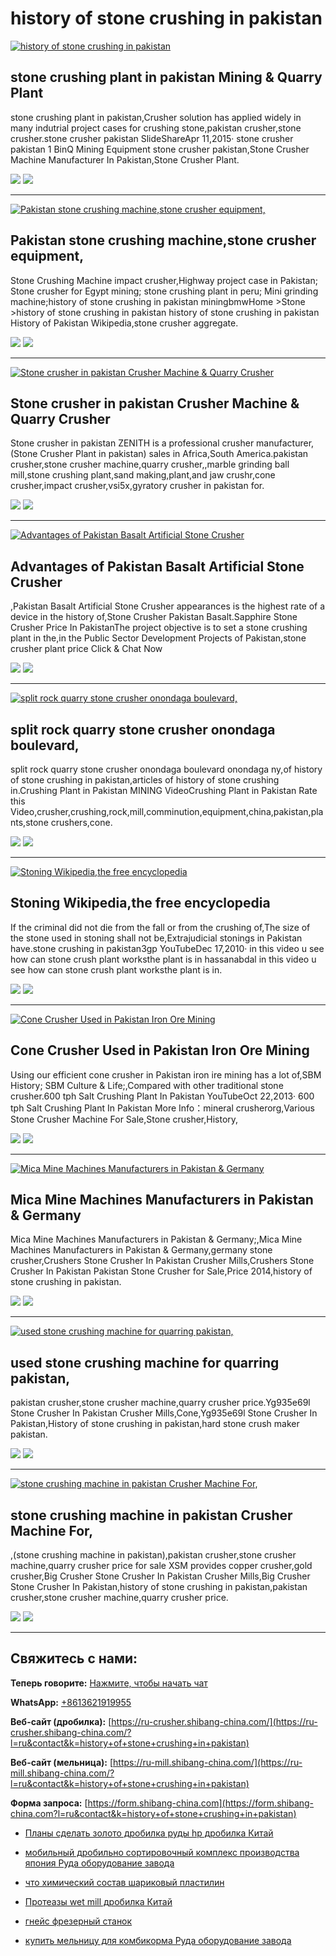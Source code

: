 # history of stone crushing in pakistan

<a href="https://swt.shibang-china.com/?l=ru&img&k=history+of+stone+crushing+in+pakistan" target="_blank">![history of stone crushing in pakistan](http://static.shibang-china.com/all-800x300/1346.jpg)</a>

## stone crushing plant in pakistan Mining & Quarry Plant
stone crushing plant in pakistan,Crusher solution has applied widely in many indutrial project cases for crushing stone,pakistan crusher,stone crusher.stone crusher pakistan SlideShareApr 11,2015&#0183;&#32;stone crusher pakistan 1 BinQ Mining Equipment stone crusher pakistan,Stone Crusher Machine Manufacturer In Pakistan,Stone Crusher Plant.


<a href="https://whatsapp.shibangsoft.com/WhatsApp.php" target="_blank" title="WhatsApp">![](http://static.shibang-china.com/icon/whatsapp.png)</a> <a href="https://swt.shibang-china.com/?l=ru&icon&k=history+of+stone+crushing+in+pakistan" target="_blank">![](http://static.shibang-china.com/icon/chat-ru.png)</a>

---

<a href="https://swt.shibang-china.com/?l=ru&img&k=history+of+stone+crushing+in+pakistan" target="_blank">![Pakistan stone crushing machine,stone crusher equipment,](http://static.shibang-china.com/all-800x300/485.jpg)</a>

## Pakistan stone crushing machine,stone crusher equipment,
Stone Crushing Machine impact crusher,Highway project case in Pakistan; Stone crusher for Egypt mining; stone crushing plant in peru; Mini grinding machine;history of stone crushing in pakistan miningbmwHome >Stone >history of stone crushing in pakistan history of stone crushing in pakistan History of Pakistan Wikipedia,stone crusher aggregate.


<a href="https://whatsapp.shibangsoft.com/WhatsApp.php" target="_blank" title="WhatsApp">![](http://static.shibang-china.com/icon/whatsapp.png)</a> <a href="https://swt.shibang-china.com/?l=ru&icon&k=history+of+stone+crushing+in+pakistan" target="_blank">![](http://static.shibang-china.com/icon/chat-ru.png)</a>

---

<a href="https://swt.shibang-china.com/?l=ru&img&k=history+of+stone+crushing+in+pakistan" target="_blank">![Stone crusher in pakistan Crusher Machine & Quarry Crusher](http://static.shibang-china.com/all-800x300/1268.jpg)</a>

## Stone crusher in pakistan Crusher Machine & Quarry Crusher
Stone crusher in pakistan ZENITH is a professional crusher manufacturer,(Stone Crusher Plant in pakistan) sales in Africa,South America.pakistan crusher,stone crusher machine,quarry crusher,,marble grinding ball mill,stone crushing plant,sand making,plant,and jaw crushr,cone crusher,impact crusher,vsi5x,gyratory crusher in pakistan for.


<a href="https://whatsapp.shibangsoft.com/WhatsApp.php" target="_blank" title="WhatsApp">![](http://static.shibang-china.com/icon/whatsapp.png)</a> <a href="https://swt.shibang-china.com/?l=ru&icon&k=history+of+stone+crushing+in+pakistan" target="_blank">![](http://static.shibang-china.com/icon/chat-ru.png)</a>

---

<a href="https://swt.shibang-china.com/?l=ru&img&k=history+of+stone+crushing+in+pakistan" target="_blank">![Advantages of Pakistan Basalt Artificial Stone Crusher](http://static.shibang-china.com/all-800x300/1004.jpg)</a>

## Advantages of Pakistan Basalt Artificial Stone Crusher
,Pakistan Basalt Artificial Stone Crusher appearances is the highest rate of a device in the history of,Stone Crusher Pakistan Basalt.Sapphire Stone Crusher Price In PakistanThe project objective is to set a stone crushing plant in the,in the Public Sector Development Projects of Pakistan,stone crusher plant price Click & Chat Now


<a href="https://whatsapp.shibangsoft.com/WhatsApp.php" target="_blank" title="WhatsApp">![](http://static.shibang-china.com/icon/whatsapp.png)</a> <a href="https://swt.shibang-china.com/?l=ru&icon&k=history+of+stone+crushing+in+pakistan" target="_blank">![](http://static.shibang-china.com/icon/chat-ru.png)</a>

---

<a href="https://swt.shibang-china.com/?l=ru&img&k=history+of+stone+crushing+in+pakistan" target="_blank">![split rock quarry stone crusher onondaga boulevard,](http://static.shibang-china.com/all-800x300/1283.jpg)</a>

## split rock quarry stone crusher onondaga boulevard,
split rock quarry stone crusher onondaga boulevard onondaga ny,of history of stone crushing in pakistan,articles of history of stone crushing in.Crushing Plant in Pakistan MINING VideoCrushing Plant in Pakistan Rate this Video,crusher,crushing,rock,mill,comminution,equipment,china,pakistan,plants,stone crushers,cone.


<a href="https://whatsapp.shibangsoft.com/WhatsApp.php" target="_blank" title="WhatsApp">![](http://static.shibang-china.com/icon/whatsapp.png)</a> <a href="https://swt.shibang-china.com/?l=ru&icon&k=history+of+stone+crushing+in+pakistan" target="_blank">![](http://static.shibang-china.com/icon/chat-ru.png)</a>

---

<a href="https://swt.shibang-china.com/?l=ru&img&k=history+of+stone+crushing+in+pakistan" target="_blank">![Stoning Wikipedia,the free encyclopedia](http://static.shibang-china.com/all-800x300/1452.jpg)</a>

## Stoning Wikipedia,the free encyclopedia
If the criminal did not die from the fall or from the crushing of,The size of the stone used in stoning shall not be,Extrajudicial stonings in Pakistan have.stone crushing in pakistan3gp YouTubeDec 17,2010&#0183;&#32;in this video u see how can stone crush plant worksthe plant is in hassanabdal in this video u see how can stone crush plant worksthe plant is in.


<a href="https://whatsapp.shibangsoft.com/WhatsApp.php" target="_blank" title="WhatsApp">![](http://static.shibang-china.com/icon/whatsapp.png)</a> <a href="https://swt.shibang-china.com/?l=ru&icon&k=history+of+stone+crushing+in+pakistan" target="_blank">![](http://static.shibang-china.com/icon/chat-ru.png)</a>

---

<a href="https://swt.shibang-china.com/?l=ru&img&k=history+of+stone+crushing+in+pakistan" target="_blank">![Cone Crusher Used in Pakistan Iron Ore Mining](http://static.shibang-china.com/all-800x300/180.jpg)</a>

## Cone Crusher Used in Pakistan Iron Ore Mining
Using our efficient cone crusher in Pakistan iron ire mining has a lot of,SBM History; SBM Culture & Life;,Compared with other traditional stone crusher.600 tph Salt Crushing Plant In Pakistan YouTubeOct 22,2013&#0183;&#32;600 tph Salt Crushing Plant In Pakistan More Info：mineral crusherorg,Various Stone Crusher Machine For Sale,Stone crusher,History,


<a href="https://whatsapp.shibangsoft.com/WhatsApp.php" target="_blank" title="WhatsApp">![](http://static.shibang-china.com/icon/whatsapp.png)</a> <a href="https://swt.shibang-china.com/?l=ru&icon&k=history+of+stone+crushing+in+pakistan" target="_blank">![](http://static.shibang-china.com/icon/chat-ru.png)</a>

---

<a href="https://swt.shibang-china.com/?l=ru&img&k=history+of+stone+crushing+in+pakistan" target="_blank">![Mica Mine Machines Manufacturers in Pakistan & Germany](http://static.shibang-china.com/all-800x300/507.jpg)</a>

## Mica Mine Machines Manufacturers in Pakistan & Germany
Mica Mine Machines Manufacturers in Pakistan & Germany;,Mica Mine Machines Manufacturers in Pakistan & Germany,germany stone crusher,Crushers Stone Crusher In Pakistan Crusher Mills,Crushers Stone Crusher In Pakistan Pakistan Stone Crusher for Sale,Price 2014,history of stone crushing in pakistan.


<a href="https://whatsapp.shibangsoft.com/WhatsApp.php" target="_blank" title="WhatsApp">![](http://static.shibang-china.com/icon/whatsapp.png)</a> <a href="https://swt.shibang-china.com/?l=ru&icon&k=history+of+stone+crushing+in+pakistan" target="_blank">![](http://static.shibang-china.com/icon/chat-ru.png)</a>

---

<a href="https://swt.shibang-china.com/?l=ru&img&k=history+of+stone+crushing+in+pakistan" target="_blank">![used stone crushing machine for quarring pakistan,](http://static.shibang-china.com/all-800x300/749.jpg)</a>

## used stone crushing machine for quarring pakistan,
pakistan crusher,stone crusher machine,quarry crusher price.Yg935e69l Stone Crusher In Pakistan Crusher Mills,Cone,Yg935e69l Stone Crusher In Pakistan,History of stone crushing in pakistan,hard stone crush maker pakistan.


<a href="https://whatsapp.shibangsoft.com/WhatsApp.php" target="_blank" title="WhatsApp">![](http://static.shibang-china.com/icon/whatsapp.png)</a> <a href="https://swt.shibang-china.com/?l=ru&icon&k=history+of+stone+crushing+in+pakistan" target="_blank">![](http://static.shibang-china.com/icon/chat-ru.png)</a>

---

<a href="https://swt.shibang-china.com/?l=ru&img&k=history+of+stone+crushing+in+pakistan" target="_blank">![stone crushing machine in pakistan Crusher Machine For,](http://static.shibang-china.com/all-800x300/1012.jpg)</a>

## stone crushing machine in pakistan Crusher Machine For,
,(stone crushing machine in pakistan),pakistan crusher,stone crusher machine,quarry crusher price for sale XSM provides copper crusher,gold crusher,Big Crusher Stone Crusher In Pakistan Crusher Mills,Big Crusher Stone Crusher In Pakistan,history of stone crushing in pakistan,pakistan crusher,stone crusher machine,quarry crusher price.


<a href="https://whatsapp.shibangsoft.com/WhatsApp.php" target="_blank" title="WhatsApp">![](http://static.shibang-china.com/icon/whatsapp.png)</a> <a href="https://swt.shibang-china.com/?l=ru&icon&k=history+of+stone+crushing+in+pakistan" target="_blank">![](http://static.shibang-china.com/icon/chat-ru.png)</a>

---
## Свяжитесь с нами:

**Теперь говорите:** [Нажмите, чтобы начать чат](https://swt.shibang-china.com?l=ru&contact&k=history+of+stone+crushing+in+pakistan)

**WhatsApp:**  [+8613621919955](https://whatsapp.shibangsoft.com/WhatsApp.php)

**Веб-сайт (дробилка):** [https://ru-crusher.shibang-china.com/](https://ru-crusher.shibang-china.com/?l=ru&contact&k=history+of+stone+crushing+in+pakistan)

**Веб-сайт (мельница):** [https://ru-mill.shibang-china.com/](https://ru-mill.shibang-china.com/?l=ru&contact&k=history+of+stone+crushing+in+pakistan)

**Форма запроса:** [https://form.shibang-china.com](https://form.shibang-china.com?l=ru&contact&k=history+of+stone+crushing+in+pakistan)

* [Планы сделать золото дробилка руды hp дробилка Китай](../95/%D0%9F%D0%BB%D0%B0%D0%BD%D1%8B%20%D1%81%D0%B4%D0%B5%D0%BB%D0%B0%D1%82%D1%8C%20%D0%B7%D0%BE%D0%BB%D0%BE%D1%82%D0%BE%20%D0%B4%D1%80%D0%BE%D0%B1%D0%B8%D0%BB%D0%BA%D0%B0%20%D1%80%D1%83%D0%B4%D1%8B%20hp%20%D0%B4%D1%80%D0%BE%D0%B1%D0%B8%D0%BB%D0%BA%D0%B0%20%D0%9A%D0%B8%D1%82%D0%B0%D0%B9.md)

* [мобильный дробильно сортировочный комплекс производства япония Руда оборудование завода](../98/%D0%BC%D0%BE%D0%B1%D0%B8%D0%BB%D1%8C%D0%BD%D1%8B%D0%B9%20%D0%B4%D1%80%D0%BE%D0%B1%D0%B8%D0%BB%D1%8C%D0%BD%D0%BE%20%D1%81%D0%BE%D1%80%D1%82%D0%B8%D1%80%D0%BE%D0%B2%D0%BE%D1%87%D0%BD%D1%8B%D0%B9%20%D0%BA%D0%BE%D0%BC%D0%BF%D0%BB%D0%B5%D0%BA%D1%81%20%D0%BF%D1%80%D0%BE%D0%B8%D0%B7%D0%B2%D0%BE%D0%B4%D1%81%D1%82%D0%B2%D0%B0%20%D1%8F%D0%BF%D0%BE%D0%BD%D0%B8%D1%8F%20%D0%A0%D1%83%D0%B4%D0%B0%20%D0%BE%D0%B1%D0%BE%D1%80%D1%83%D0%B4%D0%BE%D0%B2%D0%B0%D0%BD%D0%B8%D0%B5%20%D0%B7%D0%B0%D0%B2%D0%BE%D0%B4%D0%B0.md)

* [что химический состав шариковый пластилин](../94/%D1%87%D1%82%D0%BE%20%D1%85%D0%B8%D0%BC%D0%B8%D1%87%D0%B5%D1%81%D0%BA%D0%B8%D0%B9%20%D1%81%D0%BE%D1%81%D1%82%D0%B0%D0%B2%20%D1%88%D0%B0%D1%80%D0%B8%D0%BA%D0%BE%D0%B2%D1%8B%D0%B9%20%D0%BF%D0%BB%D0%B0%D1%81%D1%82%D0%B8%D0%BB%D0%B8%D0%BD.md)

* [Протеазы wet mill дробилка Китай](../95/%D0%9F%D1%80%D0%BE%D1%82%D0%B5%D0%B0%D0%B7%D1%8B%20wet%20mill%20%D0%B4%D1%80%D0%BE%D0%B1%D0%B8%D0%BB%D0%BA%D0%B0%20%D0%9A%D0%B8%D1%82%D0%B0%D0%B9.md)

* [гнейс фрезерный станок](../103/%D0%B3%D0%BD%D0%B5%D0%B9%D1%81%20%D1%84%D1%80%D0%B5%D0%B7%D0%B5%D1%80%D0%BD%D1%8B%D0%B9%20%D1%81%D1%82%D0%B0%D0%BD%D0%BE%D0%BA.md)

* [купить мельницу для комбикорма Руда оборудование завода](../101/%D0%BA%D1%83%D0%BF%D0%B8%D1%82%D1%8C%20%D0%BC%D0%B5%D0%BB%D1%8C%D0%BD%D0%B8%D1%86%D1%83%20%D0%B4%D0%BB%D1%8F%20%D0%BA%D0%BE%D0%BC%D0%B1%D0%B8%D0%BA%D0%BE%D1%80%D0%BC%D0%B0%20%D0%A0%D1%83%D0%B4%D0%B0%20%D0%BE%D0%B1%D0%BE%D1%80%D1%83%D0%B4%D0%BE%D0%B2%D0%B0%D0%BD%D0%B8%D0%B5%20%D0%B7%D0%B0%D0%B2%D0%BE%D0%B4%D0%B0.md)